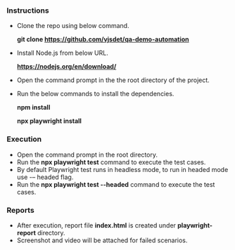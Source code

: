 ### Instructions
* Clone the repo using below command.

  **git clone https://github.com/vjsdet/qa-demo-automation**
* Install Node.js from below URL.

  **https://nodejs.org/en/download/**
* Open the command prompt in the the root directory of the project.

* Run the below commands to install the dependencies.

  **npm install**

  **npx playwright install**

### Execution
* Open the command prompt in the root directory.
* Run the **npx playwright test** command to execute the test cases.
* By default Playwright test runs in headless mode, to run in headed mode use -– headed flag.
* Run the **npx playwright test --headed** command to execute the test cases.

### Reports
* After execution, report file **index.html** is created under **playwright-report** directory.
* Screenshot and video will be attached for failed scenarios.
